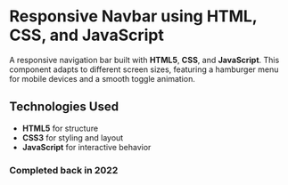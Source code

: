 # Responsive Navbar using HTML, CSS, and JavaScript
A responsive navigation bar built with **HTML5**, **CSS**, and **JavaScript**. This component adapts to different screen sizes, featuring a hamburger menu for mobile devices and a smooth toggle animation.

## Technologies Used
- **HTML5** for structure  
- **CSS3** for styling and layout  
- **JavaScript** for interactive behavior

### Completed back in 2022
